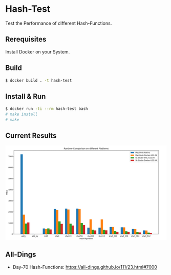 # Hash-Test

Test the Performance of different Hash-Functions.

## Rerequisites

Install Docker on your System.

## Build

```bash
$ docker build . -t hash-test
```

## Install & Run

```bash
$ docker run -ti --rm hash-test bash
# make install
# make
```

## Current Results

<img src="400000010.jpg" alt="Hash-Functions-Compare-Screen-Shot.jpg" style="width:800px;"/>

## All-Dings

- Day-70 Hash-Functions: https://all-dings.github.io/111/23.html#7000
